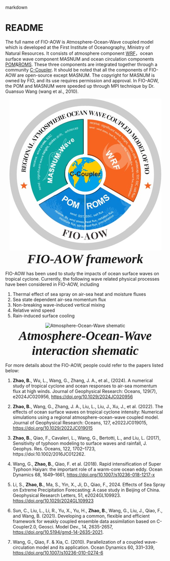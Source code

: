 markdown
# README
The full name of FIO-AOW is Atmosphere-Ocean-Wave coupled model which is developed at the First Institute of Oceanography, Ministry of Natural Resources. It consists of atmosphere component [WRF](https://github.com/wrf-model/WRF)，ocean surface wave component MASNUM and ocean circulation components [POM](http://www.ccpo.odu.edu/POMWEB/)&[ROMS](https://github.com/myroms/roms). These three components are integrated together through a community [C-Coupler](https://github.com/C-Coupler-Group/c-coupler-lib). It should be noted that all the components of FIO-AOW are open-source except MASNUM. The copyright for MASNUM is owned by FIO, and its use requires permission and approval. In FIO-AOW, the POM and MASNUM were speeded up through MPI technique by Dr. Guansuo Wang (wang et al., 2010).

<div align="center">
    <img src="https://github.com/Biao-Zhao/Biao-Zhao.github.io/blob/main/images/fio-aow.png" alt="FIO-AOW framework">
</div>
<div align="center" style="font-family: 'Microsoft YaHei'; font-size: 40px; font-weight: bold;">
    <em>FIO-AOW framework</em>
</div>

FIO-AOW has been used to study the impacts of ocean surface waves on tropical cyclone. Currently, the following wave related physical processes have been considered in FIO-AOW, including
1. Thermal effect of sea spray on air-sea heat and moisture fluxes
2. Sea state dependent air-sea momentum flux
3. Non-breaking wave-induced vertical mixing
4. Relative wind speed
5. Rain-induced surface cooling
   
<div align="center">
    <img src="https://github.com/Biao-Zhao/Biao-Zhao.github.io/blob/main/images/tc.png" alt="Atmosphere-Ocean-Wave shematic">
</div>
<div align="center" style="font-family: 'Microsoft YaHei'; font-size: 40px; font-weight: bold;">
    <em>Atmosphere-Ocean-Wave interaction shematic</em>
</div>

For more details about the FIO-AOW, people could refer to the papers listed below:
1. **Zhao, B.**, Wu, L., Wang, G., Zhang, J. A., et al., (2024). A numerical study of tropical cyclone and ocean responses to air-sea momentum flux at high winds. Journal of Geophysical Research: Oceans, 129(7), e2024JC020956, https://doi.org/10.1029/2024JC020956
   
2. **Zhao, B.**, Wang, G., Zhang, J. A., Liu, L., Liu, J., Xu, J., et al. (2022). The effects of ocean surface waves on tropical cyclone intensity: Numerical simulations using a regional atmosphere-ocean-wave coupled model. Journal of Geophysical Research: Oceans, 127, e2022JC019015, https://doi.org/10.1029/2022JC019015
   
3. **Zhao, B.**, Qiao, F., Cavaleri, L., Wang, G., Bertotti, L., and Liu, L. (2017), Sensitivity of typhoon modeling to surface waves and rainfall, J. Geophys. Res. Oceans, 122, 1702–1723, https://doi:10.1002/2016JC012262.
   
4. Wang, G., **Zhao, B.**, Qiao, F. et al. (2018). Rapid intensification of Super Typhoon Haiyan: the important role of a warm-core ocean eddy. Ocean Dynamics 68, 1649–1661, https://doi.org/10.1007/s10236-018-1217-x

5. Li, S., **Zhao, B.**, Ma, S., Yin, X., Ji, D., Qiao, F., 2024. Effects of Sea Spray on Extreme Precipitation Forecasting: A case study in Beijing of China. Geophysical Research Letters, 51, e2024GL109923. https://doi.org/10.1029/2024GL109923

6.	Sun, C., Liu, L., Li, R., Yu, X., Yu, H., **Zhao, B.**, Wang, G., Liu, J., Qiao, F., and Wang, B. (2021). Developing a common, flexible and efficient framework for weakly coupled ensemble data assimilation based on C-Coupler2.0, Geosci. Model Dev., 14, 2635-2657, https://doi.org/10.5194/gmd-14-2635-2021.
   
7.	Wang, G., Qiao, F. & Xia, C. (2010). Parallelization of a coupled wave-circulation model and its application. Ocean Dynamics 60, 331–339, https://doi.org/10.1007/s10236-010-0274-6
